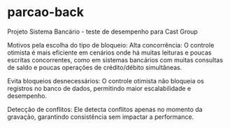 # parcao-back
Projeto Sistema Bancário - teste de desempenho para Cast Group

Motivos pela escolha do tipo de bloqueio:
Alta concorrência: O controle otimista é mais eficiente em cenários onde há muitas leituras e poucas escritas concorrentes, como em sistemas bancários com muitas consultas de saldo e poucas operações de crédito/débito simultâneas.


Evita bloqueios desnecessários: O controle otimista não bloqueia os registros no banco de dados, permitindo maior escalabilidade e desempenho.


Detecção de conflitos: Ele detecta conflitos apenas no momento da gravação, garantindo consistência sem impactar a performance.

